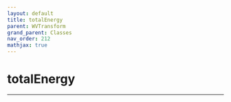 ```yaml
---
layout: default
title: totalEnergy
parent: WVTransform
grand_parent: Classes
nav_order: 212
mathjax: true
---
```


#  totalEnergy




---

